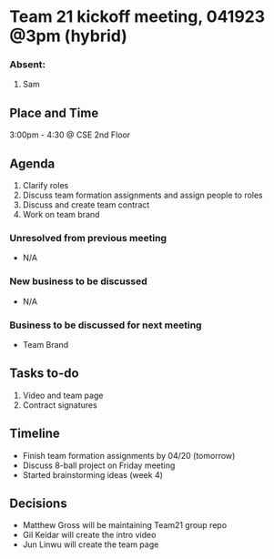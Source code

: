 
# Team 21 kickoff meeting, 041923 @3pm (hybrid)

### Absent:
1. Sam

## Place and Time
3:00pm - 4:30 @ CSE 2nd Floor

## Agenda
1. Clarify roles
2. Discuss team formation assignments and assign people to roles
3. Discuss and create team contract
4. Work on team brand

### Unresolved from previous meeting
- N/A

### New business to be discussed
- N/A
   
### Business to be discussed for next meeting
- Team Brand

## Tasks to-do
1. Video and team page
2. Contract signatures

## Timeline
- Finish team formation assignments by 04/20 (tomorrow)
- Discuss 8-ball project on Friday meeting
- Started brainstorming ideas (week 4)

## Decisions
- Matthew Gross will be maintaining Team21 group repo
- Gil Keidar will create the intro video
- Jun Linwu will create the team page

